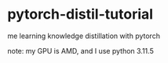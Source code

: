 # pytorch-distil-tutorial

me learning knowledge distillation with pytorch

note: my GPU is AMD, and I use python 3.11.5
